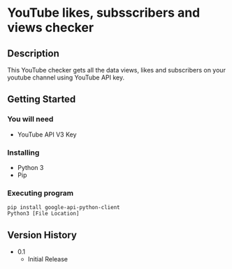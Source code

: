 # YouTube likes, subsscribers and views checker

## Description

This YouTube checker gets all the data views, likes and subscribers on your youtube channel using YouTube API key.

## Getting Started

### You will need

* YouTube API V3 Key

### Installing

* Python 3
* Pip

### Executing program

```
pip install google-api-python-client
Python3 [File Location]
```

## Version History

* 0.1
    * Initial Release
